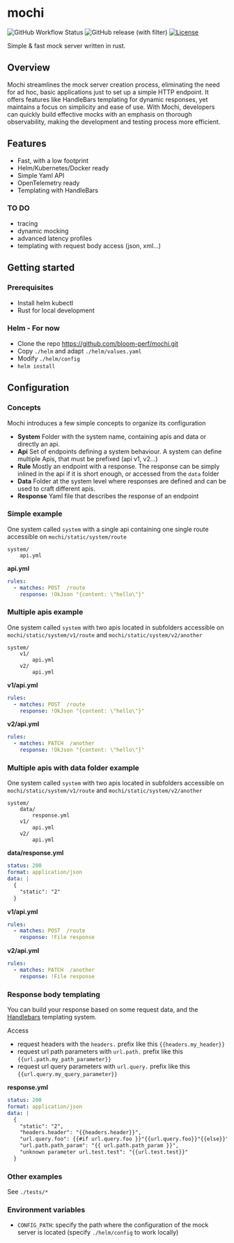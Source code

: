# mochi
![GitHub Workflow Status](https://img.shields.io/github/actions/workflow/status/bloom-perf/mochi/ci.yml?style=for-the-badge&branch=main)
![GitHub release (with filter)](https://img.shields.io/github/v/release/bloom-perf/mochi?style=for-the-badge)
[![License](https://img.shields.io/badge/License-Apache_2.0-blue.svg?style=for-the-badge)](https://opensource.org/licenses/Apache-2.0)

Simple &amp; fast mock server written in rust.

## Overview

Mochi streamlines the mock server creation process, eliminating the need for ad hoc, basic applications just to set up a simple HTTP endpoint. It offers features like HandleBars templating for dynamic responses, yet maintains a focus on simplicity and ease of use. With Mochi, developers can quickly build effective mocks with an emphasis on thorough observability, making the development and testing process more efficient.

## Features
 - Fast, with a low footprint
 - Helm/Kubernetes/Docker ready
 - Simple Yaml API
 - OpenTelemetry ready
 - Templating with HandleBars

### TO DO
 - tracing
 - dynamic mocking
 - advanced latency profiles
 - templating with request body access (json, xml...)

## Getting started
### Prerequisites
- Install helm kubectl
- Rust for local development


### Helm - For now
- Clone the repo https://github.com/bloom-perf/mochi.git
- Copy `./helm` and adapt `./helm/values.yaml`
- Modify `./helm/config`
- `helm install`


## Configuration
### Concepts
Mochi introduces a few simple concepts to organize its configuration
- **System** Folder with the system name, containing apis and data or directly an api.
- **Api** Set of endpoints defining a system behaviour. A system can define multiple Apis, that must be prefixed (api v1, v2...)
- **Rule** Mostly an endpoint with a response. The response can be simply inlined in the api if it is short enough, or accessed from the `data` folder
- **Data** Folder at the system level where responses are defined and can be used to craft different apis.
- **Response** Yaml file that describes the response of an endpoint

### Simple example

One system called `system` with a single api containing one single route accessible on `mochi/static/system/route`

```
system/
    api.yml
```
**api.yml**
```yaml api.yml
rules:
  - matches: POST  /route
    response: !OkJson "{content: \"hello\"}"
```

### Multiple apis example

One system called `system` with two apis located in subfolders accessible on `mochi/static/system/v1/route` and `mochi/static/system/v2/another`

```
system/
    v1/
        api.yml
    v2/
        api.yml
```
**v1/api.yml**
```yaml api.yml
rules:
  - matches: POST  /route
    response: !OkJson "{content: \"hello\"}"
```
**v2/api.yml**
```yaml api.yml
rules:
  - matches: PATCH  /another
    response: !OkJson "{content: \"hello\"}"
```

### Multiple apis with data folder example

One system called `system` with two apis located in subfolders accessible on `mochi/static/system/v1/route` and `mochi/static/system/v2/another`

```
system/
    data/
        response.yml
    v1/
        api.yml
    v2/
        api.yml
```
**data/response.yml**
```yaml response
status: 200
format: application/json
data: |
  {
    "static": "2"
  }
```
**v1/api.yml**
```yaml api.yml
rules:
  - matches: POST  /route
    response: !File response
```
**v2/api.yml**
```yaml api.yml
rules:
  - matches: PATCH  /another
    response: !File response
```

### Response body templating
You can build your response based on some request data, and the [Handlebars](http://handlebarsjs.com/) templating system.

Access
- request headers with the `headers.` prefix like this `{{headers.my_header}}`
- request url path parameters with `url.path.` prefix like this `{{url.path.my_path_parameter}}`
- request url query parameters with `url.query.` prefix like this `{{url.query.my_query_parameter}}`

**response.yml**
```yaml
status: 200
format: application/json
data: |
  {
    "static": "2",
    "headers.header": "{{headers.header}}",
    "url.query.foo": {{#if url.query.foo }}"{{url.query.foo}}"{{else}}"none"{{/if}},
    "url.path.path_param": "{{ url.path.path_param }}",
    "unknown parameter url.test.test": "{{url.test.test}}"
  }
```


### Other examples
See `./tests/*`

### Environment variables
- `CONFIG_PATH`: specify the path where the configuration of the mock server is located (specify `./helm/config` to work locally)
